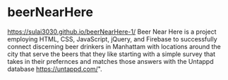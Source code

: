 # beerNearHere
https://sulai3030.github.io/beerNearHere-1/
Beer Near Here is a project employing HTML, CSS, JavaScript, jQuery, and Firebase to successfully connect discerning beer drinkers in Manhattam with locations around the city that serve the beers that they like starting with a simple survey that takes in their prefernces and matches those answers with the Untappd database https://untappd.com/".
